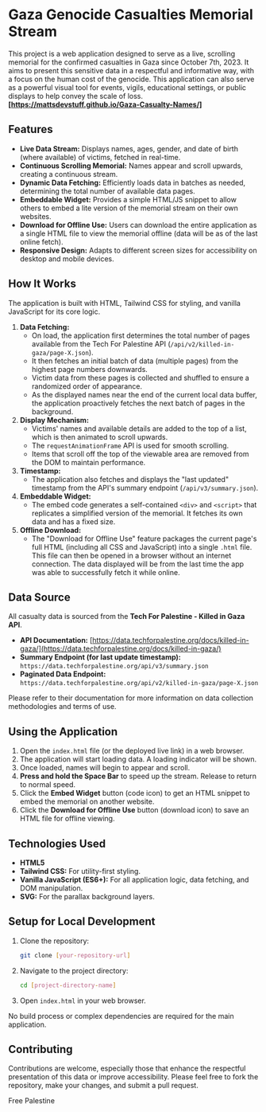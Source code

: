# Gaza Genocide Casualties Memorial Stream


This project is a web application designed to serve as a live, scrolling memorial for the confirmed casualties in Gaza since October 7th, 2023. It aims to present this sensitive data in a respectful and informative way, with a focus on the human cost of the genocide. This application can also serve as a powerful visual tool for events, vigils, educational settings, or public displays to help convey the scale of loss.
**[https://mattsdevstuff.github.io/Gaza-Casualty-Names/]**

## Features

* **Live Data Stream:** Displays names, ages, gender, and date of birth (where available) of victims, fetched in real-time.
* **Continuous Scrolling Memorial:** Names appear and scroll upwards, creating a continuous stream.
* **Dynamic Data Fetching:** Efficiently loads data in batches as needed, determining the total number of available data pages.
* **Embeddable Widget:** Provides a simple HTML/JS snippet to allow others to embed a lite version of the memorial stream on their own websites.
* **Download for Offline Use:** Users can download the entire application as a single HTML file to view the memorial offline (data will be as of the last online fetch).
* **Responsive Design:** Adapts to different screen sizes for accessibility on desktop and mobile devices.

## How It Works

The application is built with HTML, Tailwind CSS for styling, and vanilla JavaScript for its core logic.

1.  **Data Fetching:**
    * On load, the application first determines the total number of pages available from the Tech For Palestine API (`/api/v2/killed-in-gaza/page-X.json`).
    * It then fetches an initial batch of data (multiple pages) from the highest page numbers downwards.
    * Victim data from these pages is collected and shuffled to ensure a randomized order of appearance.
    * As the displayed names near the end of the current local data buffer, the application proactively fetches the next batch of pages in the background.
2.  **Display Mechanism:**
    * Victims' names and available details are added to the top of a list, which is then animated to scroll upwards.
    * The `requestAnimationFrame` API is used for smooth scrolling.
    * Items that scroll off the top of the viewable area are removed from the DOM to maintain performance.
3.  **Timestamp:**
    * The application also fetches and displays the "last updated" timestamp from the API's summary endpoint (`/api/v3/summary.json`).
4.  **Embeddable Widget:**
    * The embed code generates a self-contained `<div>` and `<script>` that replicates a simplified version of the memorial. It fetches its own data and has a fixed size.
5.  **Offline Download:**
    * The "Download for Offline Use" feature packages the current page's full HTML (including all CSS and JavaScript) into a single `.html` file. This file can then be opened in a browser without an internet connection. The data displayed will be from the last time the app was able to successfully fetch it while online.

## Data Source

All casualty data is sourced from the **Tech For Palestine - Killed in Gaza API**.
* **API Documentation:** [https://data.techforpalestine.org/docs/killed-in-gaza/](https://data.techforpalestine.org/docs/killed-in-gaza/)
* **Summary Endpoint (for last update timestamp):** `https://data.techforpalestine.org/api/v3/summary.json`
* **Paginated Data Endpoint:** `https://data.techforpalestine.org/api/v2/killed-in-gaza/page-X.json`

Please refer to their documentation for more information on data collection methodologies and terms of use.

## Using the Application

1.  Open the `index.html` file (or the deployed live link) in a web browser.
2.  The application will start loading data. A loading indicator will be shown.
3.  Once loaded, names will begin to appear and scroll.
4.  **Press and hold the Space Bar** to speed up the stream. Release to return to normal speed.
5.  Click the **Embed Widget** button (code icon) to get an HTML snippet to embed the memorial on another website.
6.  Click the **Download for Offline Use** button (download icon) to save an HTML file for offline viewing.

## Technologies Used

* **HTML5**
* **Tailwind CSS:** For utility-first styling.
* **Vanilla JavaScript (ES6+):** For all application logic, data fetching, and DOM manipulation.
* **SVG:** For the parallax background layers.

## Setup for Local Development

1.  Clone the repository:
    ```bash
    git clone [your-repository-url]
    ```
2.  Navigate to the project directory:
    ```bash
    cd [project-directory-name]
    ```
3.  Open `index.html` in your web browser.

No build process or complex dependencies are required for the main application.

## Contributing

Contributions are welcome, especially those that enhance the respectful presentation of this data or improve accessibility. Please feel free to fork the repository, make your changes, and submit a pull request.


Free Palestine
